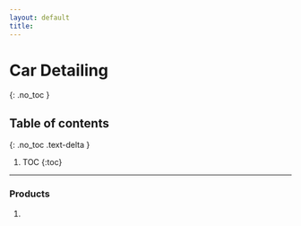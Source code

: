 ```yaml
---
layout: default
title:
---
```


# Car Detailing
{: .no_toc }

## Table of contents
{: .no_toc .text-delta }

1. TOC
{:toc}

---

### Products
1. 